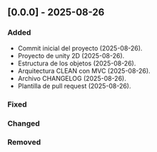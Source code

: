 ## [0.0.0] - 2025-08-26

### Added

-   Commit inicial del proyecto (2025-08-26).
-   Proyecto de unity 2D (2025-08-26).
-   Estructura de los objetos (2025-08-26).
-   Arquitectura CLEAN con MVC (2025-08-26).
-   Archivo CHANGELOG (2025-08-26).
-   Plantilla de pull request (2025-08-26).

### Fixed

### Changed

### Removed
